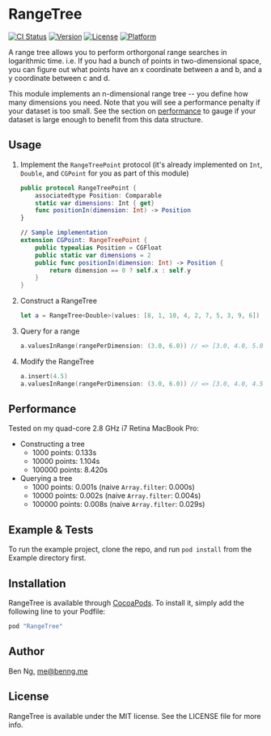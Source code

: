 # RangeTree

[![CI Status](http://img.shields.io/travis/ben-ng/swift-range-tree.svg?style=flat)](https://travis-ci.org/ben-ng/swift-range-tree)
[![Version](https://img.shields.io/cocoapods/v/RangeTree.svg?style=flat)](http://cocoapods.org/pods/RangeTree)
[![License](https://img.shields.io/cocoapods/l/RangeTree.svg?style=flat)](http://cocoapods.org/pods/RangeTree)
[![Platform](https://img.shields.io/cocoapods/p/RangeTree.svg?style=flat)](http://cocoapods.org/pods/RangeTree)

A range tree allows you to perform orthorgonal range searches in logarithmic time. i.e. If you had a bunch of points in two-dimensional space, you can figure out what points have an x coordinate between a and b, and a y coordinate between c and d.

This module implements an n-dimensional range tree -- you define how many dimensions you need. Note that you will see a performance penalty if your dataset is too small. See the section on [performance](#performance) to gauge if your dataset is large enough to benefit from this data structure.

## Usage

1. Implement the `RangeTreePoint` protocol (it's already implemented on `Int`, `Double`, and `CGPoint` for you as part of this module)

	```swift
	public protocol RangeTreePoint {
	    associatedtype Position: Comparable
	    static var dimensions: Int { get}
	    func positionIn(dimension: Int) -> Position
	}

	// Sample implementation
	extension CGPoint: RangeTreePoint {
	    public typealias Position = CGFloat
	    public static var dimensions = 2
	    public func positionIn(dimension: Int) -> Position {
	        return dimension == 0 ? self.x : self.y
	    }
	}
	```
2. Construct a RangeTree

	```swift
	let a = RangeTree<Double>(values: [8, 1, 10, 4, 2, 7, 5, 3, 9, 6])
	```
3. Query for a range

	```swift
	a.valuesInRange(rangePerDimension: (3.0, 6.0)) // => [3.0, 4.0, 5.0, 6.0]
	```
4. Modify the RangeTree

	```swift
	a.insert(4.5)
	a.valuesInRange(rangePerDimension: (3.0, 6.0)) // => [3.0, 4.0, 4.5, 5.0, 6.0]
	```

## Performance

Tested on my quad-core 2.8 GHz i7 Retina MacBook Pro:

 * Constructing a tree
 	* 1000 points: 0.133s
 	* 10000 points: 1.104s
 	* 100000 points: 8.420s
 * Querying a tree
 	* 1000 points: 0.001s (naive `Array.filter`: 0.000s)
 	* 10000 points: 0.002s (naive `Array.filter`: 0.004s)
 	* 100000 points: 0.008s (naive `Array.filter`: 0.029s)

## Example & Tests

To run the example project, clone the repo, and run `pod install` from the Example directory first.

## Installation

RangeTree is available through [CocoaPods](http://cocoapods.org). To install
it, simply add the following line to your Podfile:

```ruby
pod "RangeTree"
```

## Author

Ben Ng, me@benng.me

## License

RangeTree is available under the MIT license. See the LICENSE file for more info.
